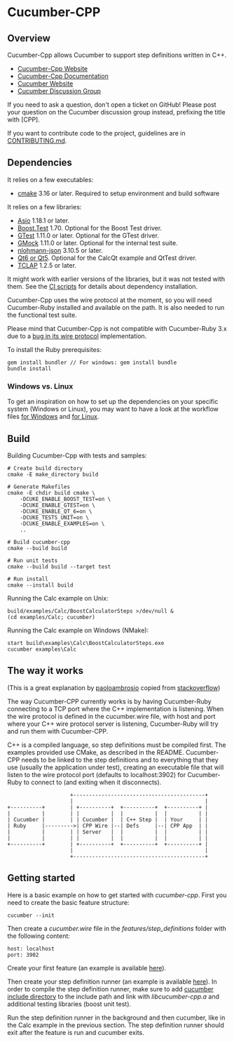 # Cucumber-CPP

## Overview

Cucumber-Cpp allows Cucumber to support step definitions written in C++.

* [Cucumber-Cpp Website](http://github.com/cucumber/cucumber-cpp)
* [Cucumber-Cpp Documentation](https://github.com/cucumber/cucumber-cpp/wiki/)
* [Cucumber Website](https://cucumber.io/)
* [Cucumber Discussion Group](https://cucumber.io/docs/community/get-in-touch/)

If you need to ask a question, don't open a ticket on GitHub! Please post
your question on the Cucumber discussion group instead, prefixing the title
with [CPP].

If you want to contribute code to the project, guidelines are in [CONTRIBUTING.md](CONTRIBUTING.md).

## Dependencies

It relies on a few executables:

* [cmake](https://cmake.org/download/) 3.16 or later.
  Required to setup environment and build software

It relies on a few libraries:

* [Asio](https://think-async.com/Asio/) 1.18.1 or later.
* [Boost.Test](http://www.boost.org/) 1.70. Optional for the Boost Test driver.
* [GTest](https://github.com/google/googletest) 1.11.0 or later. Optional for the GTest driver.
* [GMock](https://github.com/google/googletest) 1.11.0 or later. Optional for the internal test suite.
* [nlohmann-json](https://github.com/nlohmann/json) 3.10.5 or later.
* [Qt6 or Qt5](http://qt-project.org/). Optional for the CalcQt example and QtTest driver.
* [TCLAP](https://tclap.sourceforge.net/) 1.2.5 or later.

It might work with earlier versions of the libraries, but it was not tested with them.
See the [CI scripts](.github/workflows/run-all.yml) for details about dependency installation.

Cucumber-Cpp uses the wire protocol at the moment, so you will need
Cucumber-Ruby installed and available on the path. It is also needed
to run the functional test suite.

Please mind that Cucumber-Cpp is not compatible with Cucumber-Ruby 3.x
due to a [bug in its wire protocol](https://github.com/cucumber/cucumber-ruby/issues/1183)
implementation.

To install the Ruby prerequisites:

```
gem install bundler // For windows: gem install bundle
bundle install
```

### Windows vs. Linux

To get an inspiration on how to set up the dependencies on your specific system (Windows or Linux), you may want to have a look at the
workflow files [for Windows](.github/workflows/windows-build.yml) and [for Linux](.github/workflows/linux-build.yml).


## Build

Building Cucumber-Cpp with tests and samples:

```
# Create build directory
cmake -E make_directory build

# Generate Makefiles
cmake -E chdir build cmake \
    -DCUKE_ENABLE_BOOST_TEST=on \
    -DCUKE_ENABLE_GTEST=on \
    -DCUKE_ENABLE_QT_6=on \
    -DCUKE_TESTS_UNIT=on \
    -DCUKE_ENABLE_EXAMPLES=on \
    ..

# Build cucumber-cpp
cmake --build build

# Run unit tests
cmake --build build --target test

# Run install
cmake --install build
```

Running the Calc example on Unix:

```
build/examples/Calc/BoostCalculatorSteps >/dev/null &
(cd examples/Calc; cucumber)
```

Running the Calc example on Windows (NMake):

```
start build\examples\Calc\BoostCalculatorSteps.exe
cucumber examples\Calc
```

## The way it works
(This is a great explanation by [paoloambrosio](https://github.com/paoloambrosio) copied from [stackoverflow](https://stackoverflow.com/questions/50760865/cucumber-cpp-required-software-for-running-example))

The way Cucumber-CPP currently works is by having Cucumber-Ruby connecting to a TCP port where the C++ implementation is listening. When the wire protocol is defined in the cucumber.wire file, with host and port where your C++ wire protocol server is listening, Cucumber-Ruby will try and run them with Cucumber-CPP.

C++ is a compiled language, so step definitions must be compiled first. The examples provided use CMake, as described in the README. Cucumber-CPP needs to be linked to the step definitions and to everything that they use (usually the application under test), creating an executable file that will listen to the wire protocol port (defaults to localhost:3902) for Cucumber-Ruby to connect to (and exiting when it disconnects).

```
                    +------------------------------------------+
                    |                                          |
+----------+        | +----------+  +----------+  +----------+ |
|          |        | |          |  |          |  |          | |
| Cucumber |        | | Cucumber |  | C++ Step |  | Your     | |
| Ruby     |--------->| CPP Wire |--| Defs     |--| CPP App  | |
|          |        | | Server   |  |          |  |          | |
|          |        | |          |  |          |  |          | |
+----------+        | +----------+  +----------+  +----------+ |
                    |                                          |
                    +------------------------------------------+
```

## Getting started

Here is a basic example on how to get started with *cucumber-cpp*. First you need to create the basic feature structure:

```
cucumber --init
```

Then create a *cucumber.wire* file in the *features/step_definitions* folder with the following content:

```
host: localhost
port: 3902
```

Create your first feature (an example is available [here](examples/Calc/features/addition.feature)).

Then create your step definition runner (an example is available [here](examples/Calc/features/step_definitions/BoostCalculatorSteps.cpp)). In order to compile the step definition runner, make sure to add [cucumber include directory](include/cucumber-cpp) to the include path and link with *libcucumber-cpp.a* and additional testing libraries (boost unit test).

Run the step definition runner in the background and then cucumber, like in the Calc example in the previous section. The step definition runner should exit after the feature is run and cucumber exits.
